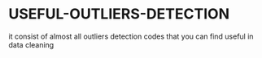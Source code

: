 # USEFUL-OUTLIERS-DETECTION
it consist of almost all outliers detection codes that you can find useful in data cleaning
